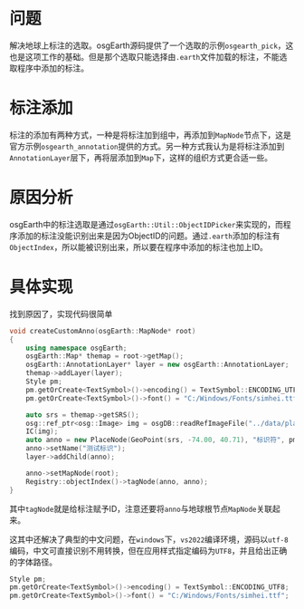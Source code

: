 # 问题

解决地球上标注的选取。osgEarth源码提供了一个选取的示例`osgearth_pick`，这也是这项工作的基础。但是那个选取只能选择由`.earth`文件加载的标注，不能选取程序中添加的标注。

# 标注添加

标注的添加有两种方式，一种是将标注加到组中，再添加到`MapNode`节点下，这是官方示例`osgearth_annotation`提供的方式。另一种方式我认为是将标注添加到`AnnotationLayer`层下，再将层添加到`Map`下，这样的组织方式更合适一些。

# 原因分析

osgEarth中的标注选取是通过`osgEarth::Util::ObjectIDPicker`来实现的，而程序添加的标注没能识别出来是因为ObjectID的问题。通过`.earth`添加的标注有`ObjectIndex`，所以能被识别出来，所以要在程序中添加的标注也加上ID。

# 具体实现

找到原因了，实现代码很简单

```cpp
void createCustomAnno(osgEarth::MapNode* root)
{
    using namespace osgEarth;
    osgEarth::Map* themap = root->getMap();
    osgEarth::AnnotationLayer* layer = new osgEarth::AnnotationLayer;
    themap->addLayer(layer);
    Style pm;
    pm.getOrCreate<TextSymbol>()->encoding() = TextSymbol::ENCODING_UTF8;
    pm.getOrCreate<TextSymbol>()->font() = "C:/Windows/Fonts/simhei.ttf";

    auto srs = themap->getSRS();
    osg::ref_ptr<osg::Image> img = osgDB::readRefImageFile("../data/placemark32.png");
    IC(img);
    auto anno = new PlaceNode(GeoPoint(srs, -74.00, 40.71), "标识符", pm, img);
    anno->setName("测试标识");
    layer->addChild(anno);

    anno->setMapNode(root);
    Registry::objectIndex()->tagNode(anno, anno);
}
```

其中`tagNode`就是给标注赋予ID，注意还要将`anno`与地球根节点`MapNode`关联起来。

这其中还解决了典型的中文问题，在`windows`下，`vs2022`编译环境，源码以`utf-8`编码，中文可直接识别不用转换，但在应用样式指定编码为`UTF8`，并且给出正确的字体路径。

```cpp
Style pm;
pm.getOrCreate<TextSymbol>()->encoding() = TextSymbol::ENCODING_UTF8;
pm.getOrCreate<TextSymbol>()->font() = "C:/Windows/Fonts/simhei.ttf";
```




